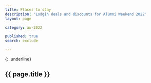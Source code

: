 ```yaml
---
title: Places to stay
description: 'Lodgin deals and discounts for Alumni Weekend 2022'
layout: page

category: aw-2022

published: true
search: exclude

---
```


{: .underline}
## {{ page.title }}

<!-- ### Hotel Paradox
![Hotel Paradox](/assets/images/hotels/hotel-paradox.jpg){:class="img-full"}

**611 Ocean St., Santa Cruz, CA 95060**

Hotel Paradox is a boutique downtown hotel near the Boardwalk. Santa Cruz beaches and downtown shopping and dining are minutes from our door. Located just off Highway 1 and Highway 17 in downtown Santa Cruz.

**Rate**: $203; ask for the UCSC Alumni Weekend room block 2020. **All reservations must be made by February 26, 2020.**

**Phone Reservation**: (844) 236-8186 or [book online](https://www.marriott.com/events/start.mi?id=1579052459854&key=GRP)

---

### Hilton Santa Cruz/Scotts Valley
![Hilton Santa Cruz/Scotts Valley hotel](/assets/images/hotels/hilton-hotel.jpg){:class="img-full"}

**6001 La Madrona Drive, Santa Cruz, CA 95060**

Just 10 minutes from downtown Santa Cruz, with a full range of amenities. Special rate valid for Alumni Weekend only.

Guests can also make their reservations online by using the following instructions:

**Corporate ID number**: 9885701

**Code**: L3

**Phone Reservation:** (800) 774-1500 (Please give the representative the corporate ID number and code above for the UC Santa Cruz discounted room rate.)


---

### Fairfield Inn and Suites Santa Cruz
![Fairfield Inn and Suites Santa Cruz hotel](/assets/images/hotels/fairfield-inn.jpg){:class="img-full"}

**2956 Mission Street, Santa Cruz, CA 95060**

Overlooking Monterey Bay, this informal, contemporary hotel is a 10-minute walk from Natural Bridges State Beach and 3 miles from the Santa Cruz Beach Boardwalk.

**Phone Reservation**: (831) 420-0777

---

### Dream Inn
![Fairfield Inn and Suites Santa Cruz hotel](/assets/images/hotels/dream-inn.jpg){:class="img-full"}

**175 W. Cliff Dr., Santa Cruz, CA 95060**

A Santa Cruz favorite for surfing, sunsets and the freshest seafood, the Dream Inn is a beloved local landmark on the historic Beach Boardwalk. Effortlessly captivating longtime guests with its colorful retro-chic style while delighting newcomers who appreciate modern services and amenities.

**Rate**: $269 – $319; mention the **UCSC Group rate**.
*Due to spring break, the Dream Inn sells out quickly. All dates are subject to availability.

**Phone Reservation**: (844) 593-0142

-->
